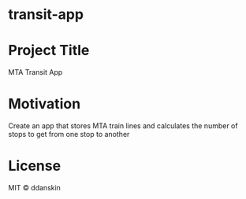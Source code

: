 # transit-app

# Project Title
MTA Transit App

# Motivation
Create an app that stores MTA train lines and calculates the number of stops to get from one stop to another

# License
MIT &copy; ddanskin
